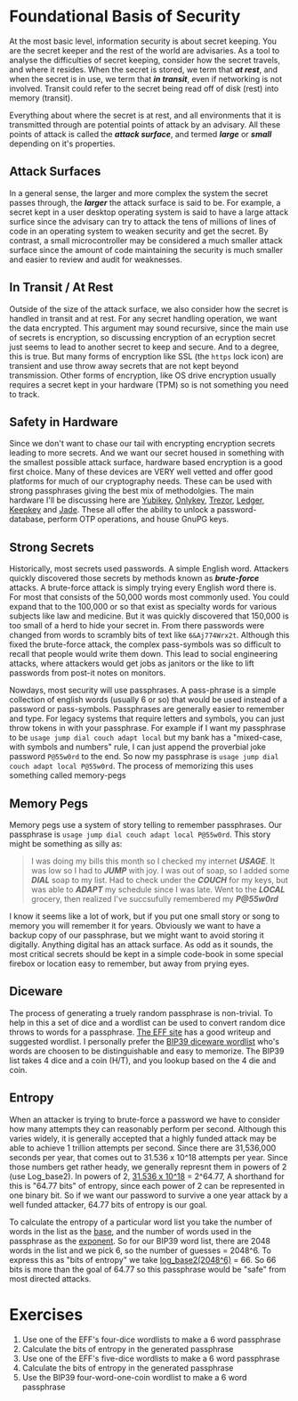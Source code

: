 # Foundational Basis of Security

At the most basic level, information security is about secret keeping.  You are the secret keeper and the rest of the world are advisaries.  As a tool to analyse the difficulties of secret keeping, consider how the secret travels, and where it resides.  When the secret is stored, we term that ***at rest***, and when the secret is in use, we term that ***in transit***, even if networking is not involved.  Transit could refer to the secret being read off of disk (rest) into memory (transit).

Everything about where the secret is at rest, and all environments that it is transmitted through are potential points of attack by an advisary.   All these points of attack is called the ***attack surface***, and termed ***large*** or ***small*** depending on it's properties.

## Attack Surfaces

In a general sense, the larger and more complex the system the secret passes through, the ***larger*** the attack surface is said to be.  For example, a secret kept in a user desktop operating system is said to have a large attack surfice since the advisary can try to attack the tens of millions of lines of code in an operating system to weaken security and get the secret.  By contrast, a small microcontroller may be considered a much smaller attack surface since the amount of code maintaining the security is much smaller and easier to review and audit for weaknesses.

## In Transit / At Rest

Outside of the size of the attack surface, we also consider how the secret is handled in transit and at rest.  For any secret handling operation, we want the data encrypted.  This argument may sound recursive, since the main use of secrets is encryption, so discussing encryption of an ecryption secret just seems to lead to another secret to keep and secure.  And to a degree, this is true.  But many forms of encryption like SSL (the `https` lock icon) are transient and use throw away secrets that are not kept beyond transmission.  Other forms of encryption, like OS drive encryption usually requires a secret kept in your hardware (TPM) so is not something you need to track.

## Safety in Hardware

Since we don't want to chase our tail with encrypting encryption secrets leading to more secrets.  And we want our secret housed in something with the smallest possible attack surface, hardware based encryption is a good first choice.  Many of these devices are VERY well vetted and offer good platforms for much of our cryptography needs.  These can be used with strong passphrases giving the best mix of methodolgies.  The main hardware I'll be discussing here are [Yubikey](
https://support.yubico.com/hc/en-us/articles/360013714579-YubiKey-NEO
), [Onlykey](
https://onlykey.io/collections/all/products/onlykey-color-secure-password-manager-and-2-factor-token-u2f-yubikey-otp-google-auth-make-password-hacking-obsolete?variant=41694199546042
), [Trezor](
https://trezor.io/trezor-model-one
), [Ledger](
https://shop.ledger.com/products/ledger-nano-s-plus
), [Keepkey](
https://keepkey.myshopify.com/collections/frontpage/products/keepkey-the-simple-bitcoin-hardware-wallet
) and [Jade](
https://store.blockstream.com/product/jade-hardware-wallet/
).  These all offer the ability to unlock a password-database, perform OTP operations, and house GnuPG keys.

## Strong Secrets

Historically, most secrets used passwords.  A simple English word.  Attackers quickly discovered those secrets by methods known as ***brute-force*** attacks.  A brute-force attack is simply trying every English word there is.  For most that consists of the 50,000 words most commonly used.  You could expand that to the 100,000 or so that exist as specialty words for various subjects like law and medicine.   But it was quickly discovered that 150,000 is too small of a herd to hide your secret in.  From there passwords were changed from words to scrambly bits of text like `6&Aj774Wrx2t`.  Although this fixed the brute-force attack, the complex pass-symbols was so difficult to recall that people would write them down.  This lead to social engineering attacks, where attackers would get jobs as janitors or the like to lift passwords from post-it notes on monitors.

Nowdays, most security will use passphrases.  A pass-phrase is a simple collection of english words (usually 6 or so) that would be used instead of a password or pass-symbols.  Passphrases are generally easier to remember and type.  For legacy systems that require letters and symbols, you can just throw tokens in with your passphrase.  For example if I want my passphrase to be `usage jump dial couch adapt local` but my bank has a "mixed-case, with symbols and numbers" rule, I can just append the proverbial joke password `P@55w0rd` to the end.  So now my passphrase is `usage jump dial couch adapt local P@55w0rd`.  The process of memorizing this uses something called memory-pegs

## Memory Pegs

Memory pegs use a system of story telling to remember passphrases.  Our passphrase is `usage jump dial couch adapt local P@55w0rd`.  This story might be something as silly as:

> I was doing my bills this month so I checked my internet ***USAGE***.  It was low so I had to ***JUMP*** with joy.  I was out of soap, so I added some ***DIAL*** soap to my list.  Had to check under the ***COUCH*** for my keys, but was able to ***ADAPT*** my schedule since I was late.  Went to the ***LOCAL*** grocery, then realized I've succsufully remembered my ***P@55w0rd***

I know it seems like a lot of work, but if you put one small story or song to memory you will remember it for years.  Obviously we want to have a backup copy of our passphrase, but we might want to avoid storing it digitally.  Anything digital has an attack surface.  As odd as it sounds, the most critical secrets should be kept in a simple code-book in some special firebox or location easy to remember, but away from prying eyes.

## Diceware

The process of generating a truely random passphrase is non-trivial.  To help in this a set of dice and a wordlist can be used to convert random dice throws to words for a passphrase.  [The EFF site](https://www.eff.org/dice) has a good writeup and suggested wordlist.  I personally prefer the [BIP39 diceware wordlist](
https://github.com/brianddk/reddit/blob/32caef9/python/bip39-diceware.txt
) who's words are choosen to be distinguishable and easy to memorize.  The BIP39 list takes 4 dice and a coin (H/T), and you lookup based on the 4 die and coin.

## Entropy

When an attacker is trying to brute-force a password we have to consider how many attempts they can reasonably perform per second.  Although this varies widely, it is generally accepted that a highly funded attack may be able to achieve 1 trillion attempts per second.  Since there are 31,536,000 seconds per year, that comes out to 31.536 x 10^18 attempts per year.  Since those numbers get rather heady, we generally represnt them in powers of 2 (use Log_base2).  In powers of 2, [31.536 x 10^18](https://www.wolframalpha.com/input?i2d=true&i=Log%5C%2840%292%5C%2844%29+31.536+x+Power%5B10%2C18%5D%5C%2841%29) = 2^64.77,  A shorthand for this is "64.77 bits" of entropy, since each power of 2 can be represented in one binary bit.  So if we want our password to survive a one year attack by a well funded attacker, 64.77 bits of entropy is our goal.

To calculate the entropy of a particular word list you take the number of words in the list as the [base](
https://en.wikipedia.org/wiki/Base_%28exponentiation%29
), and the number of words used in the passphrase as the [exponent](https://en.wikipedia.org/wiki/Exponentiation).  So for our BIP39 word list, there are 2048 words in the list and we pick 6, so the number of guesses = 2048^6.  To express this as "bits of entropy" we take [log_base2(2048^6)](https://www.wolframalpha.com/input?i2d=true&i=Log%5C%2840%292%5C%2844%29+Power%5B2048%2C6%5D%5C%2841%29) = 66.  So 66 bits is more than the goal of 64.77 so this passphrase would be "safe" from most directed attacks.

# Exercises

1. Use one of the EFF's four-dice wordlists to make a 6 word passphrase
2. Calculate the bits of entropy in the generated passphrase
3. Use one of the EFF's five-dice wordlists to make a 6 word passphrase
4. Calculate the bits of entropy in the generated passphrase
5. Use the BIP39 four-word-one-coin wordlist to make a 6 word passphrase





















